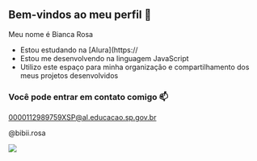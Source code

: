 ## Bem-vindos ao meu perfil 💙

Meu nome é Bianca Rosa

- Estou estudando na [Alura](https://
- Estou me desenvolvendo na linguagem JavaScript
- Utilizo este espaço para minha organizaçâo e compartilhamento dos meus projetos desenvolvidos

### Você pode entrar em contato comigo 📫

0000112989759XSP@al.educacao.sp.gov.br

@bibii.rosa

![](https://media1.tenor.com/m/HgcMuElpeAkAAAAC/beauty-and-the-beast-belle.gif)
